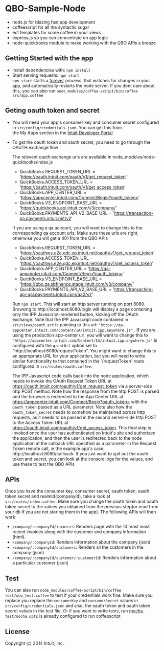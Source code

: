 # QBO-Sample-Node
 * node.js for blazing fast app development
 * coffeescript for all the syntactic sugar
 * ect templates for some coffee in your views
 * express.js so you can concentrate on app logic
 * node-quickbooks module to make working with the QBO APIs a breeze

## Getting Started with the app
* Install dependencies with: `npm install`
* Start serving requests: `npm start`  
`npm start` starts a [forever](https://github.com/nodejitsu/forever) process, that watches for changes in your app, and automatically restarts the node server. If you dont care about this, you can also run `node_modules/coffee-script/bin/coffee src/app.coffee`

## Geting oauth token and secret
* You will need your app's consumer key and consumer secret configured in `src/config/credentials.json`. You can get this from  
 the My Apps section in the [Intuit Developer Portal](https://qa-developer.intuit.com/v2)  
* To get the oauth token and oauth secret, you need to go through the OAUTH exchange flow  

  The relevant oauth exchange urls are available in node_modules/node-quickbooks/index.js

  * QuickBooks.REQUEST_TOKEN_URL        = 'https://oauth.intuit.com/oauth/v1/get_request_token'
  * QuickBooks.ACCESS_TOKEN_URL         = 'https://oauth.intuit.com/oauth/v1/get_access_token'
  * QuickBooks.APP_CENTER_URL           = 'https://appcenter.intuit.com/Connect/Begin?oauth_token='
  * QuickBooks.V3_ENDPOINT_BASE_URL     = 'https://quickbooks.api.intuit.com/v3/company/'
  * QuickBooks.PAYMENTS_API_V2_BASE_URL = 'https://transaction-qa.payments.intuit.net/v2'

  If you are using a qa account, you will want to change this to the corresponding qa account urls. Make sure these urls are right, otherwise you will get a 401 from the QBO APIs

  * QuickBooks.REQUEST_TOKEN_URL        = 'https://oauthws.e2e.qdc.ep.intuit.net/oauth/v1/get_request_token'
  * QuickBooks.ACCESS_TOKEN_URL         = 'https://oauthws.e2e.qdc.ep.intuit.net/oauth/v1/get_access_token'
  * QuickBooks.APP_CENTER_URL           = 'https://qa-appcenter.intuit.com/Connect/Begin?oauth_token='
  * QuickBooks.V3_ENDPOINT_BASE_URL     = 'https://qbo.qa.sbfinance.stage.intuit.com/v3/company/'
  * QuickBooks.PAYMENTS_API_V2_BASE_URL = 'https://transaction-api-qal.payments.intuit.com/qa2/v2'

  Run `npm start`. This will start an http server running on port 8080. Browsing to http://localhost:8080/login will display a page containing only the IPP Javascript-rendered button, kicking off the OAuth exchange. Note that the IPP Javascript code contained in `src/views/oauth.ect` is pointing to this url: `"https://qa-appcenter.intuit.com/Content/IA/intuit.ipp.anywhere.js"` . If you are using the production app-center url, you will want to change this to `"https://appcenter.intuit.com/Content/IA/intuit.ipp.anywhere.js"` is configured with the `grantUrl` option set to "http://localhost:8080/requestToken". You might want to change this to an appropriate URL for your application, but you will need to write similar functionality to that contained in the  '/requestToken' route configured in `src/routes/oauth.coffee`.

  The IPP Javascript code calls back into the node application, which needs to invoke the OAuth Request Token URL at https://oauth.intuit.com/oauth/v1/get_request_token via a server-side http POST method. Note how the response from the http POST is parsed and the browser is redirected to the App Center URL at https://appcenter.intuit.com/Connect/Begin?oauth_token= with the `oauth_token` passed as a URL parameter. Note also how the `oauth_token_secret` needs to somehow be maintained across http requests, as it needs to be passed in the second server-side http POST to the Access Token URL at https://oauth.intuit.com/oauth/v1/get_access_token. This final step is invoked once the user has authenticated on Intuit's site and authorized the application, and then the user is redirected back to the node application at the callback URL specified as a parameter in the Request Token remote call, in the example app's case, http://localhost:8080/callback. If you just want to spit out the oauth token and secret, you can look at the console logs for the values, and use these to test the QBO APIs
  
## APIs
  Once you have the consumer key, consumer secret, oauth token, oauth token secret and realmId(companyId), take a look at `src/routes/index.coffee`. Make sure you change the oauth token and oauth token secret to the values you obtained from the previous step(or read from your db if you are not storing them in the app). The following APIs will then work:
  * `/company/:companyId/invoices`: Renders page with the 10 most most recent invoices along with the customer and company information (html).
  * `/company/:companyId`: Renders information about the company (json)
  * `/company/:companyId/customers`: Renders all the customers in the company (json)
  * `/company/:companyId/customer/:customerId`: Renders information about a particular customer (json)

## Test
  You can also run `node_modules/coffee-script/bin/coffee test/qbo_test.coffee` to test if your credentials work fine. Make sure you replace you replace the `consumerKey` and `consumerSecret` values in `src/config/credentials.json` and also, the oauth token and oauth token secret values in the test file. Or if you want to write tests, run [mocha](http://mochajs.org/). `test/mocha.opts` is already configured to run coffeescript
  


## License
Copyright (c) 2014 Intuit, Inc.  
